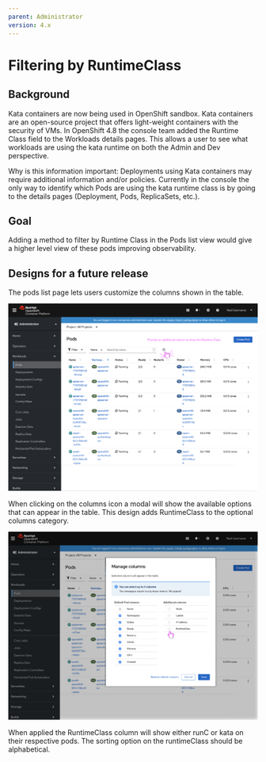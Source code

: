 ```yaml
---
parent: Administrator
version: 4.x
---
```


# Filtering by RuntimeClass

## Background
Kata containers are now being used in OpenShift sandbox. Kata containers are an open-source project that offers light-weight containers with the security of VMs. In OpenShift 4.8 the console team added the Runtime Class field to the Workloads details pages. This allows a user to see what workloads are using the kata runtime on both the Admin and Dev perspective. 

Why is this information important: Deployments using  Kata containers may require additional information and/or policies. Currently in the console the only way to identify which Pods are using the kata runtime class is by going to the details pages (Deployment, Pods, ReplicaSets, etc.).

## Goal

Adding a method to filter by Runtime Class in the Pods list view would give a higher level view of these pods improving observability.

## Designs for a future release

The pods list page lets users customize the columns shown in the table.

![Adding a new column on pods screen](img/1-pod-columns-view.png "Adding a new column on pods screen")

When clicking on the columns icon a modal will show the available options that can appear in the table. This design adds RuntimeClass to the optional columns category. 

![Select RuntimeClass option](img/2-pods-columns-options-modal.png "Select RuntimeClass option")

When applied the RuntimeClass column will show either runC or kata on their respective pods. The sorting option on the runtimeClass should be alphabetical.
